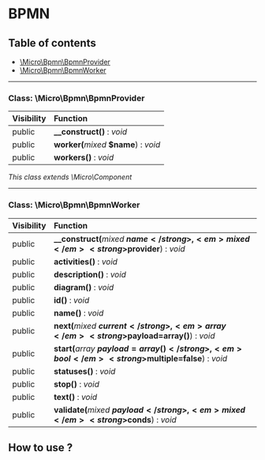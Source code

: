 # BPMN

## Table of contents

- [\Micro\Bpmn\BpmnProvider](#class-microbpmnbpmnprovider)
- [\Micro\Bpmn\BpmnWorker](#class-microbpmnbpmnworker)

<hr />

### Class: \Micro\Bpmn\BpmnProvider

| Visibility | Function |
|:-----------|:---------|
| public | <strong>__construct()</strong> : <em>void</em> |
| public | <strong>worker(</strong><em>mixed</em> <strong>$name</strong>)</strong> : <em>void</em> |
| public | <strong>workers()</strong> : <em>void</em> |

*This class extends \Micro\Component*

<hr />

### Class: \Micro\Bpmn\BpmnWorker

| Visibility | Function |
|:-----------|:---------|
| public | <strong>__construct(</strong><em>mixed</em> <strong>$name</strong>, <em>mixed</em> <strong>$provider</strong>)</strong> : <em>void</em> |
| public | <strong>activities()</strong> : <em>void</em> |
| public | <strong>description()</strong> : <em>void</em> |
| public | <strong>diagram()</strong> : <em>void</em> |
| public | <strong>id()</strong> : <em>void</em> |
| public | <strong>name()</strong> : <em>void</em> |
| public | <strong>next(</strong><em>mixed</em> <strong>$current</strong>, <em>array</em> <strong>$payload=array()</strong>)</strong> : <em>void</em> |
| public | <strong>start(</strong><em>array</em> <strong>$payload=array()</strong>, <em>bool</em> <strong>$multiple=false</strong>)</strong> : <em>void</em> |
| public | <strong>statuses()</strong> : <em>void</em> |
| public | <strong>stop()</strong> : <em>void</em> |
| public | <strong>text()</strong> : <em>void</em> |
| public | <strong>validate(</strong><em>mixed</em> <strong>$payload</strong>, <em>mixed</em> <strong>$conds</strong>)</strong> : <em>void</em> |




## How to use ? 

